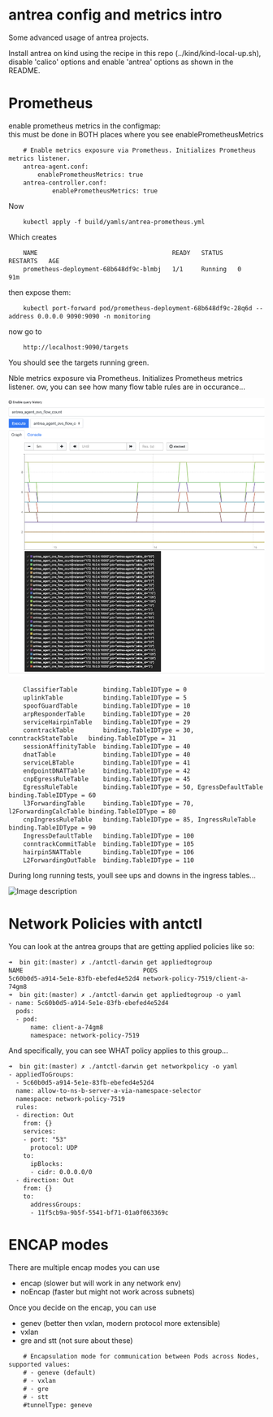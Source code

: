 # antrea config and metrics intro

Some advanced usage of antrea projects. 

Install antrea on kind using the recipe in this repo (../kind/kind-local-up.sh), disable 'calico' options and enable 'antrea' options
as shown in the README.

# Prometheus

enable prometheus metrics in the configmap:		
this must be done in BOTH places where you see enablePrometheusMetrics

```
    # Enable metrics exposure via Prometheus. Initializes Prometheus metrics listener.
    antrea-agent.conf:
	    enablePrometheusMetrics: true
    antrea-controller.conf:
    	    enablePrometheusMetrics: true
```

Now

```
	kubectl apply -f build/yamls/antrea-prometheus.yml
```

Which creates
```
	NAME                                     READY   STATUS    RESTARTS   AGE
	prometheus-deployment-68b648df9c-blmbj   1/1     Running   0          91m
```

then expose them:

```
	kubectl port-forward pod/prometheus-deployment-68b648df9c-28q6d --address 0.0.0.0 9090:9090 -n monitoring
```

now go to 

```
	http://localhost:9090/targets
```

You should see the targets running green.


Nble metrics exposure via Prometheus. Initializes Prometheus metrics listener.
ow, you can see how many flow table rules are in occurance... 

![Image description](flowtables.png)


```
	ClassifierTable       binding.TableIDType = 0
	uplinkTable           binding.TableIDType = 5
	spoofGuardTable       binding.TableIDType = 10
	arpResponderTable     binding.TableIDType = 20
	serviceHairpinTable   binding.TableIDType = 29
	conntrackTable        binding.TableIDType = 30, conntrackStateTable   binding.TableIDType = 31
	sessionAffinityTable  binding.TableIDType = 40
	dnatTable             binding.TableIDType = 40
	serviceLBTable        binding.TableIDType = 41
	endpointDNATTable     binding.TableIDType = 42
	cnpEgressRuleTable    binding.TableIDType = 45
	EgressRuleTable       binding.TableIDType = 50, EgressDefaultTable    binding.TableIDType = 60
	l3ForwardingTable     binding.TableIDType = 70, l2ForwardingCalcTable binding.TableIDType = 80
	cnpIngressRuleTable   binding.TableIDType = 85, IngressRuleTable binding.TableIDType = 90
	IngressDefaultTable   binding.TableIDType = 100
	conntrackCommitTable  binding.TableIDType = 105
	hairpinSNATTable      binding.TableIDType = 106
	L2ForwardingOutTable  binding.TableIDType = 110
```

During long running tests, youll see ups and downs in the ingress tables...

![Image description](e2e.png)


# Network Policies with antctl 

You can look at the antrea groups that are getting applied policies like so:
```
➜  bin git:(master) ✗ ./antctl-darwin get appliedtogroup
NAME                                 PODS
5c60b0d5-a914-5e1e-83fb-ebefed4e52d4 network-policy-7519/client-a-74gm8
➜  bin git:(master) ✗ ./antctl-darwin get appliedtogroup -o yaml
- name: 5c60b0d5-a914-5e1e-83fb-ebefed4e52d4
  pods:
  - pod:
      name: client-a-74gm8
      namespace: network-policy-7519
```
And specifically, you can see WHAT policy applies to this group...

```
➜  bin git:(master) ✗ ./antctl-darwin get networkpolicy -o yaml
- appliedToGroups:
  - 5c60b0d5-a914-5e1e-83fb-ebefed4e52d4
  name: allow-to-ns-b-server-a-via-namespace-selector
  namespace: network-policy-7519
  rules:
  - direction: Out
    from: {}
    services:
    - port: "53"
      protocol: UDP
    to:
      ipBlocks:
      - cidr: 0.0.0.0/0
  - direction: Out
    from: {}
    to:
      addressGroups:
      - 11f5cb9a-9b5f-5541-bf71-01a0f063369c
```


# ENCAP modes

There are multiple encap modes you can use

- encap (slower but will work in any network env)
- noEncap (faster but might not work across subnets)

Once you decide on the encap, you can use
- genev (better then vxlan, modern protocol more extensible)
- vxlan
- gre and stt (not sure about these)

```
    # Encapsulation mode for communication between Pods across Nodes, supported values:
    # - geneve (default)
    # - vxlan
    # - gre
    # - stt
    #tunnelType: geneve
```




